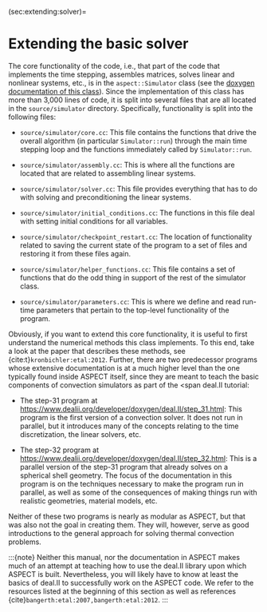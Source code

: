 (sec:extending:solver)=
# Extending the basic solver

The core functionality of the code, i.e., that part of the code that
implements the time stepping, assembles matrices, solves linear and nonlinear
systems, etc., is in the `aspect::Simulator` class (see the [doxygen
documentation of this class](https://aspect.geodynamics.org/doc/doxygen/classaspect_1_1Simulator.html)).
Since the
implementation of this class has more than 3,000 lines of code, it is split
into several files that are all located in the `source/simulator` directory.
Specifically, functionality is split into the following files:

-   `source/simulator/core.cc`: This file contains the functions that drive
    the overall algorithm (in particular `Simulator::run`) through the main
    time stepping loop and the functions immediately called by
    `Simulator::run`.

-   `source/simulator/assembly.cc`: This is where all the functions are
    located that are related to assembling linear systems.

-   `source/simulator/solver.cc`: This file provides everything that has to do
    with solving and preconditioning the linear systems.

-   `source/simulator/initial_conditions.cc`: The functions in this file deal
    with setting initial conditions for all variables.

-   `source/simulator/checkpoint_restart.cc`: The location of functionality
    related to saving the current state of the program to a set of files and
    restoring it from these files again.

-   `source/simulator/helper_functions.cc`: This file contains a set of
    functions that do the odd thing in support of the rest of the simulator
    class.

-   `source/simulator/parameters.cc`: This is where we define and read
    run-time parameters that pertain to the top-level functionality of the
    program.

Obviously, if you want to extend this core functionality, it is useful to
first understand the numerical methods this class implements. To this end,
take a look at the paper that describes these methods, see
{cite:t}`kronbichler:etal:2012`. Further, there are two predecessor programs whose
extensive documentation is at a much higher level than the one typically found
inside ASPECT itself, since they are meant to
teach the basic components of convection simulators as part of the <span
deal.II tutorial:

-   The step-31 program at
    <https://www.dealii.org/developer/doxygen/deal.II/step_31.html>: This
    program is the first version of a convection solver. It does not run in
    parallel, but it introduces many of the concepts relating to the time
    discretization, the linear solvers, etc.

-   The step-32 program at
    <https://www.dealii.org/developer/doxygen/deal.II/step_32.html>: This is a
    parallel version of the step-31 program that already solves on a spherical
    shell geometry. The focus of the documentation in this program is on the
    techniques necessary to make the program run in parallel, as well as some
    of the consequences of making things run with realistic geometries,
    material models, etc.

Neither of these two programs is nearly as modular as
ASPECT, but that was also not the goal in creating
them. They will, however, serve as good introductions to the general approach
for solving thermal convection problems.

:::{note}
Neither this manual, nor the documentation in ASPECT makes much of an attempt at
teaching how to use the deal.II library upon which ASPECT is built. Nevertheless, you will
likely have to know at least the basics of deal.II to successfully work on the ASPECT code. We
refer to the resources listed at the beginning of this section as well as references {cite}`bangerth:etal:2007,bangerth:etal:2012`.
:::
